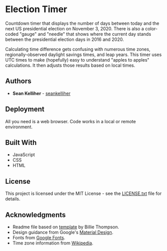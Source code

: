 # Election Timer

Countdown timer that displays the number of days between today and the next US presidential election on November 3, 2020. There is also a color-coded "gauge" and "needle" that shows where the current day stands between the presidential election days in 2016 and 2020.

Calculating time difference gets confusing with numerous time zones, regionally-observed daylight savings times, and leap years. This timer uses UTC times to make (hopefully) easy to understand "apples to apples" calculations. It then adjusts those results based on local times.

## Authors

* **Sean Kelliher** - [seankelliher](https://github.com/seankelliher)

## Deployment

All you need is a web browser. Code works in a local or remote environment.

## Built With

* JavaScript
* CSS
* HTML

## License

This project is licensed under the MIT License - see the [LICENSE.txt](LICENSE.txt) file for details.

## Acknowledgments

* Readme file based on [template](https://gist.github.com/PurpleBooth/109311bb0361f32d87a2) by Billie Thompson.
* Design guidance from Google's [Material Design](https://material.io/design).
* Fonts from [Google Fonts](https://fonts.google.com).
* Time zone information from [Wikipedia](https://en.wikipedia.org/wiki/Time_zone).